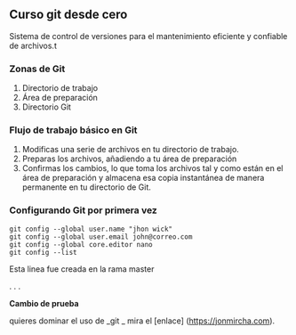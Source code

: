 ## Curso git desde cero
Sistema de control de versiones para el mantenimiento eficiente y confiable de archivos.t

### Zonas de Git

1. Directorio de trabajo
2. Área de preparación
3. Directorio Git


### Flujo de trabajo básico en Git

1. Modificas una serie de archivos en tu directorio de trabajo.
2. Preparas los archivos, añadiendo a tu área de preparación
3. Confirmas los cambios, lo que toma los archivos tal y como están en el área de preparación y almacena esa copia instantánea de manera permanente en tu directorio de Git.


### Configurando Git por primera vez

```
git config --global user.name "jhon wick"
git config --global user.email john@correo.com
git config --global core.editor nano
git config --list

```

Esta linea fue creada en la rama master


. . .

__Cambio de prueba__

quieres dominar el uso de _git _ mira el [enlace] (https://jonmircha.com).

